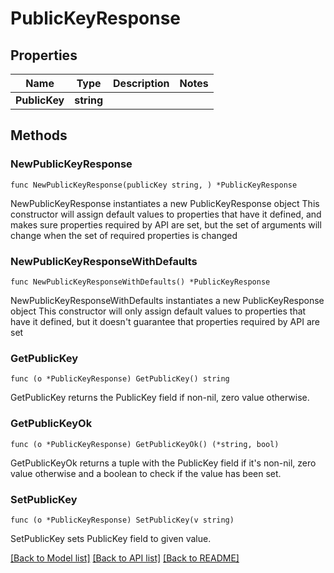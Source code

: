 # PublicKeyResponse

## Properties

Name | Type | Description | Notes
------------ | ------------- | ------------- | -------------
**PublicKey** | **string** |  | 

## Methods

### NewPublicKeyResponse

`func NewPublicKeyResponse(publicKey string, ) *PublicKeyResponse`

NewPublicKeyResponse instantiates a new PublicKeyResponse object
This constructor will assign default values to properties that have it defined,
and makes sure properties required by API are set, but the set of arguments
will change when the set of required properties is changed

### NewPublicKeyResponseWithDefaults

`func NewPublicKeyResponseWithDefaults() *PublicKeyResponse`

NewPublicKeyResponseWithDefaults instantiates a new PublicKeyResponse object
This constructor will only assign default values to properties that have it defined,
but it doesn't guarantee that properties required by API are set

### GetPublicKey

`func (o *PublicKeyResponse) GetPublicKey() string`

GetPublicKey returns the PublicKey field if non-nil, zero value otherwise.

### GetPublicKeyOk

`func (o *PublicKeyResponse) GetPublicKeyOk() (*string, bool)`

GetPublicKeyOk returns a tuple with the PublicKey field if it's non-nil, zero value otherwise
and a boolean to check if the value has been set.

### SetPublicKey

`func (o *PublicKeyResponse) SetPublicKey(v string)`

SetPublicKey sets PublicKey field to given value.



[[Back to Model list]](../README.md#documentation-for-models) [[Back to API list]](../README.md#documentation-for-api-endpoints) [[Back to README]](../README.md)


